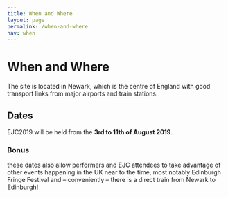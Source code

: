 ```yaml
---
title: When and Where
layout: page
permalink: /when-and-where
nav: when
---
```


<div class="page-header">
  <h1>When and Where</h1>
</div>

The site is located in Newark, which is the centre of England with good transport links from major airports and train stations.

## Dates

EJC2019 will be held from the **3rd to 11th of August 2019**.

### Bonus

these dates also allow performers and EJC attendees to take advantage of other events happening in the UK near to the time, most notably Edinburgh Fringe Festival and &ndash; conveniently &ndash; there is a direct train from Newark to Edinburgh!
